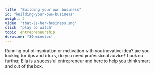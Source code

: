 ```yaml
---
title: "Building your own business"
id: "building-your-own-business"
weight: 3
video: "that-is-her-business.png"
click: "play to watch" 
topic: entrepreneurship 
duration: "30 minutes"
---
```

Running out of inspiration or motivation with you inovative idea? are you looking for tips and tricks, do you need professional advice? Look no further, Ella is a sucessful entrepreneur and here to help you think smart and out of the box.

